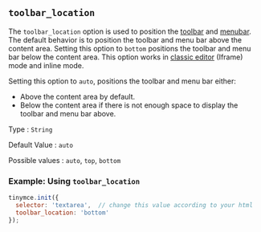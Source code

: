 ## `toolbar_location`

The `toolbar_location` option is used to position the [toolbar]({{site.baseurl}}/configure/editor-appearance/#toolbar) and [menubar]({{site.baseurl}}/configure/editor-appearance/#menubar). The default behavior is to position the toolbar and menu bar above the content area. Setting this option to `bottom` positions the toolbar and menu bar below the content area. This option works in [classic editor]({{site.baseurl}}/general-configuration-guide/use-tinymce-classic/) (Iframe) mode and inline mode.

Setting this option to `auto`, positions the toolbar and menu bar either:

* Above the content area by default.
* Below the content area if there is not enough space to display the toolbar and menu bar above.

Type
: `String`

Default Value
: `auto`

Possible values
: `auto`, `top`, `bottom`

### Example: Using `toolbar_location`

```js
tinymce.init({
  selector: 'textarea',  // change this value according to your html
  toolbar_location: 'bottom'
});
```
